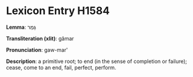 # Lexicon Entry H1584

**Lemma**: גָּמַר

**Transliteration (xlit)**: gâmar

**Pronunciation**: gaw-mar'

**Description**:
a primitive root; to end (in the sense of completion or failure); cease, come to an end, fail, perfect, perform.
